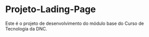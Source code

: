 # Projeto-Lading-Page
Este é o projeto de desenvolvimento do módulo base do Curso de Tecnologia da DNC.
